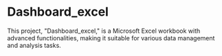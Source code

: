 # Dashboard_excel
This project, "Dashboard_excel," is a Microsoft Excel workbook with advanced functionalities, making it suitable for various data management and analysis tasks.
